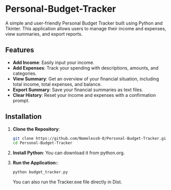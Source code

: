 # Personal-Budget-Tracker

A simple and user-friendly Personal Budget Tracker built using Python and Tkinter. This application allows users to manage their income and expenses, view summaries, and export reports.

## Features

- **Add Income**: Easily input your income.
- **Add Expenses**: Track your spending with descriptions, amounts, and categories.
- **View Summary**: Get an overview of your financial situation, including total income, total expenses, and balance.
- **Export Summary**: Save your financial summaries as text files.
- **Clear History**: Reset your income and expenses with a confirmation prompt.


## Installation

1. **Clone the Repository**:
   ```bash
   git clone https://github.com/Nameless0-0/Personal-Budget-Tracker.git
   cd Personal-Budget-Tracker
   ```
2. **Install Python**:
   You can download it from python.org.

3. **Run the Application:**:
   ```bash
   python budget_tracker.py
   ```
   You can also run the Tracker.exe file directly in Dist.

